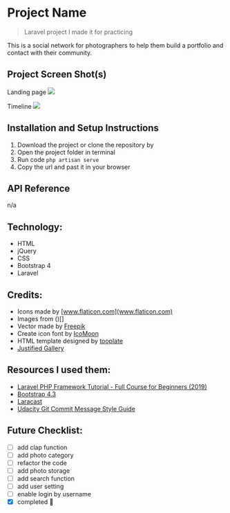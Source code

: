 # Project Name
>Laravel project I made it for practicing

This is a social network for photographers to help them build a portfolio and contact with their community.


## Project Screen Shot(s)
Landing page
![](https://github.com/iAbrar/photographersNetwork/blob/master/2.png)

Timeline
![](https://github.com/iAbrar/photographersNetwork/blob/master/1.png)


## Installation and Setup Instructions
1. Download the project or clone the repository by
2. Open the project folder in terminal
3. Run code  `php artisan serve`
4. Copy the url and past it in your browser


## API Reference
n/a

## Technology:
- HTML
- jQuery
- CSS
- Bootstrap 4
- Laravel


## Credits:
- Icons made by [www.flaticon.com](www.flaticon.com)
- Images from ()[]
- Vector made by [Freepik](https://www.freepik.com)
- Create icon font by [IcoMoon](https://icomoon.io/)
- HTML template designed by [tooplate](https://www.facebook.com/tooplate)
- [Justified Gallery](http://miromannino.github.io/Justified-Gallery/)

## Resources I used them:
- [Laravel PHP Framework Tutorial - Full Course for Beginners (2019)](https://www.youtube.com/watch?v=ImtZ5yENzgE)
- [Bootstrap 4.3](https://getbootstrap.com/)
- [Laracast](https://laracasts.com/)
- [Udacity Git Commit Message Style Guide](https://udacity.github.io/git-styleguide/)

## Future Checklist:
- [ ] add clap function
- [ ] add photo category
- [ ] refactor the code
- [ ] add photo storage
- [ ] add search function
- [ ] add user setting
- [ ] enable login by username
- [x] completed :muscle:

